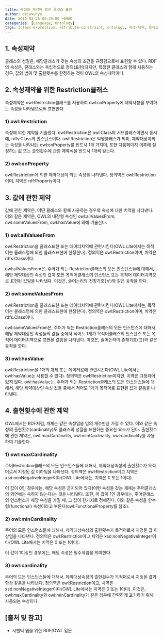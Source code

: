 ```yaml
---
title: 속성의 제약에 의한 클래스 표현
author: dejavuhyo
date: 2015-02-26 00:39:00 +0900
categories: [Language, Ontology]
tags: [class-expression, attribute-constraint, ontology, 속성-제약, 클래스-표현, 온톨로지]
---
```


## 1. 속성제약
클래스의 성질은, 해당클래스가 갖는 속성의 조건을 규정함으로써 표현할 수 있다. RDF의 속성은, 클래스와는 독립적으로 정의(표현)되지만, 특정한 클래스와 함께 사용하는 경우, 값의 범위 및 출현횟수를 한정하는 것이 OWL의 속성제약이다.

## 2. 속성제약을 위한 Restriction클래스
속성제약은 owl:Restriction클래스를 사용하여 owl:onProperty에 제약사항을 부여하는 속성을 나타냄으로써 표현한다.

### 1) owl:Restriction
속성에 의한 제약을 기술한다. owl:Restriction은 owl:Class의 서브클래스이면서 동시에, rdfs:Class의 인스턴스이다. owl:Restriction은 익명클래스가 되며, 제약대상이되는 속성을 나타내는 owl:onProperty를 반드시 1개 가지며, 또한 다음페이지 이후에 설정하는 값 또는 출현횟수에 관한 제약식을 반드시 1개씩 갖는다.

### 2) owl:onProperty
owl:Restriction에 의한 제약대상이 되는 속성을 나타낸다. 정의역은 owl:Restriction이며, 치역은 rdf:Property이다.

## 3. 값에 관한 제약
값에 관한 제약은, 어떤 클래스와 함께 사용하는 경우의 속성에 대한 치역을 나타낸다. 이와 같은 제약은, OWL의 내장형 속성인 owl:allValuesFrom, owl:someValuesFrom, owl:hasValue에 의해 기술한다.

### 1) owl:allValuesFrom
owl:Restriction을 클래스표현 또는 데이터치역에 관련시킨다(OWL Lite에서는 목적어는 클래스명에 의한 클래스표현에 한정한다). 정의역은 owl:Restriction이며, 치역은 rdfs:Class이다.

owl:allValuesFrom은, 주어가 되는 Restriction클래스의 모든 인스턴스들에 대해서, 해당 제약대상인 속성의 값이 모든 목적어클래스의 인스턴스 또는 목적어 데이터치역으로 표현된 값임을 나타낸다. 이것은, 술어논리의 전칭기호(∀)와 같은 동작을 한다.

### 2) owl:someValuesFrom
owl:Restriction을 클래스표현 또는 데이터치역에 관련시킨다(OWL Lite에서는, 목적어는 클래스명에 의한 클래스표현에 한정한다). 정의역은 owl:Restriction이며, 치역은 rdfs:Class이다.

owl:someValuesFrom은, 주어가 되는 Restriction클래스의 모든 인스턴스에 대해서, 해당 제약대상인 속성들의 값들 중에서 적어도 1개가 목적어클래스의 인스턴스 또는 목적어 데이터치역으로 표현된 값임을 나타낸다. 이것은, 술어논리의 존재기호(∃)와 같은 동작을 한다.

### 3) owl:hasValue
owl:Restriction을 1개의 개체 또는 데이터값에 관련시킨다(OWL Lite에서는 owl:hasValue는 사용할 수 없다). 정의역은 owl:Restriction이지만, 치역은 규정되어 있지 않다. owl:hasValue는, 주어가 되는 Restriction클래스의 모든 인스턴스들에 대해서, 해당 제약대상인 속성 값들 중에서 적어도 1개가 목적어로 표현된 값과 같음을 나타낸다.

## 4. 출현횟수에 관한 제약
OWL에서는 RDF처럼, 개체는 같은 속성임을 임의 개수만큼 가질 수 있다. 이와 같은 속성의 출현횟수(cardinality)도 클래스의 성질을 표현하는 중요한 요소가 된다. 출현횟수에 관한 제약은, owl:maxCardinality, owl:minCardinality, owl:cardinality를 사용하여 기술한다.

### 1) owl:maxCardinality
주어Restriction클래스의 모든 인스턴스들에 대해서, 제약대상속성의 출현횟수가 목적어로서 지정된 값 이하임을 나타낸다. 정의역은 owl:Restriction이고 치역은 xsd:nonNegativeInteger이다(OWL Lite에서는, 치역은 0 또는 1이다).

이 값이 0인 경우에는, 해당 속성은 금지되어 있다(이런 속성을 갖는 개체는 주어클래스의 외연에는 속하지 않는다)는 것을 나타낸다. 또한, 이 값이 1인 경우에는, 주어클래스의 인스턴스가 해당 속성을 가질 때, 그 값이 한가지로 정해진다. 이와 같은 속성을 함수형(functional) 속성이라고 부른다(owl:FunctionalProperty를 참조).

### 2) owl:minCardinality
주어의 모든 인스턴스들에 대해서, 제약대상속성의 출현횟수가 목적어로서 지정된 값 이상임을 나타낸다. 정의역은 owl:Restriction이고 치역은 xsd:nonNegativeInteger이다(OWL Lite에서는 치역은 0 또는 1이다).

이 값이 1이상인 경우에는, 해당 속성은 필수적임을 의미한다.

### 3) owl:cardinality
주어의 모든 인스턴스들에 대해서, 제약대상속성의 출현횟수가 목적어로서 지정된 값과 항상 같음을 나타낸다. 정의역은 owl:Restriction이고, 치역은 xsd:nonNegativeInteger이다(OWL Lite에서는 치역은 0 또는 1이다). 이것은, owl:maxCardinality와 owl:minCardinality가 같은 경우에 간략하게 표기하기 위해 사용되는 속성이다.

## [출처 및 참고]
* 시맨틱 웹을 위한 RDF/OWL 입문

